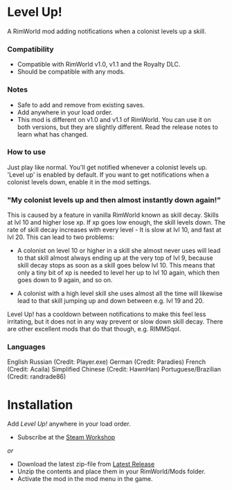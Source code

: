 # Level Up!

A RimWorld mod adding notifications when a colonist levels up a skill.

### Compatibility
- Compatible with RimWorld v1.0, v1.1 and the Royalty DLC.
- Should be compatible with any mods.

### Notes
- Safe to add and remove from existing saves.
- Add anywhere in your load order.
- This mod is different on v1.0 and v1.1 of RimWorld. You can use it on both versions, but they are slightly different. Read the release notes to learn what has changed.

### How to use
Just play like normal. You'll get notified whenever a colonist levels up.
'Level up' is enabled by default. If you want to get notifications when a colonist levels down, enable it in the mod settings.

### "My colonist levels up and then almost instantly down again!"
This is caused by a feature in vanilla RimWorld known as skill decay. Skills at lvl 10 and higher lose xp. If xp goes low enough, the skill levels down. The rate of skill decay increases with every level - It is slow at lvl 10, and fast at lvl 20.
This can lead to two problems:

- A colonist on level 10 or higher in a skill she almost never uses will lead to that skill almost always ending up at the very top of lvl 9, because skill decay stops as soon as a skill goes below lvl 10. This means that only a tiny bit of xp is needed to level her up to lvl 10 again, which then goes down to 9 again, and so on.

- A colonist with a high level skill she uses almost all the time will likewise lead to that skill jumping up and down between e.g. lvl 19 and 20.

Level Up! has a cooldown between notifications to make this feel less irritating, but it does not in any way prevent or slow down skill decay. There are other excellent mods that do that though, e.g. RIMMSqol.

### Languages
English
Russian (Credit: Player.exe)
German (Credit: Paradies)
French (Credit: Acaila)
Simplified Chinese (Credit: HawnHan)
Portuguese/Brazilian (Credit: randrade86)

# Installation
Add _Level Up!_ anywhere in your load order.
- Subscribe at the [Steam Workshop](https://steamcommunity.com/sharedfiles/filedetails/?id=1701592470)

 _or_

- Download the latest zip-file from [Latest Release](https://github.com/krafs/LevelUp/releases)
- Unzip the contents and place them in your RimWorld/Mods folder.
- Activate the mod in the mod menu in the game.